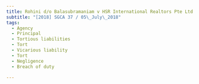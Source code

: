 ```yaml
---
title: Rohini d/o Balasubramaniam v HSR International Realtors Pte Ltd 
subtitle: "[2018] SGCA 37 / 05\_July\_2018"
tags:
  - Agency
  - Principal
  - Tortious liabilities
  - Tort
  - Vicarious liability
  - Tort
  - Negligence
  - Breach of duty

---
```


